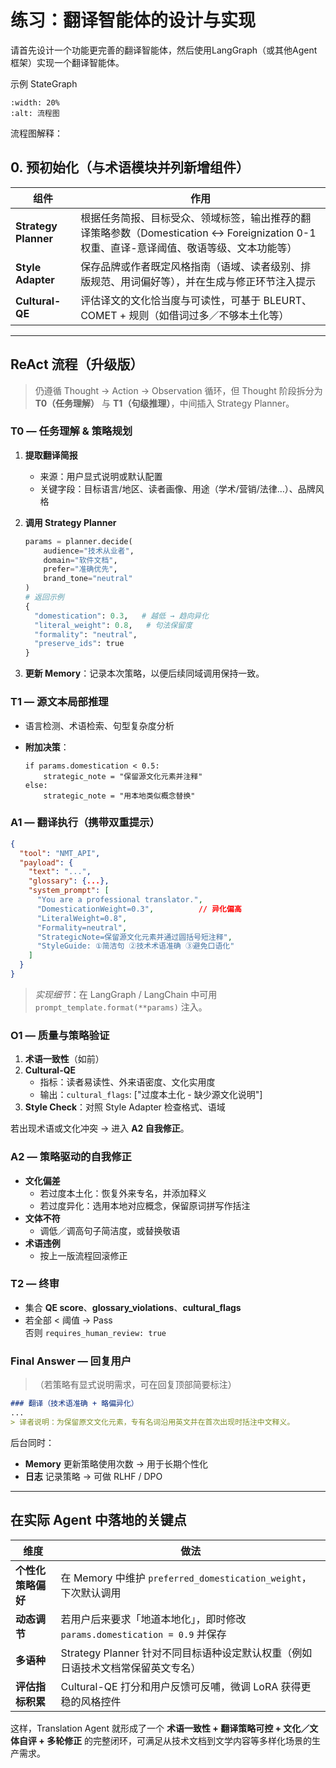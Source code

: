 # 练习：翻译智能体的设计与实现



请首先设计一个功能更完善的翻译智能体，然后使用LangGraph（或其他Agent框架）实现一个翻译智能体。



示例 StateGraph



```{image} images/translation-workflow.png
:width: 20%
:alt: 流程图
```


流程图解释：

## 0. 预初始化（与术语模块并列新增组件）

| 组件 | 作用 |
| --- | --- |
| **Strategy Planner** | 根据任务简报、目标受众、领域标签，输出推荐的翻译策略参数（Domestication ↔ Foreignization 0-1 权重、直译-意译阈值、敬语等级、文本功能等） |
| **Style Adapter** | 保存品牌或作者既定风格指南（语域、读者级别、排版规范、用词偏好等），并在生成与修正环节注入提示 |
| **Cultural-QE** | 评估译文的文化恰当度与可读性，可基于 BLEURT、COMET + 规则（如借词过多／不够本土化等） |

---

## ReAct 流程（升级版）

> 仍遵循 Thought → Action → Observation 循环，但 Thought 阶段拆分为 **T0（任务理解）** 与 **T1（句级推理）**，中间插入 Strategy Planner。

### T0 — 任务理解 & 策略规划
1. **提取翻译简报**  
   - 来源：用户显式说明或默认配置  
   - 关键字段：目标语言/地区、读者画像、用途（学术/营销/法律…）、品牌风格
2. **调用 Strategy Planner**  
   
   ```python
   params = planner.decide(
       audience="技术从业者",
       domain="软件文档",
       prefer="准确优先",
       brand_tone="neutral"
   )
   # 返回示例
   {
     "domestication": 0.3,   # 越低 → 趋向异化
     "literal_weight": 0.8,   # 句法保留度
     "formality": "neutral",
     "preserve_ids": true
   }
   ```
3. **更新 Memory**：记录本次策略，以便后续同域调用保持一致。

### T1 — 源文本局部推理
- 语言检测、术语检索、句型复杂度分析  
- **附加决策**：  
  
  ```text
  if params.domestication < 0.5:
      strategic_note = "保留源文化元素并注释"
  else:
      strategic_note = "用本地类似概念替换"
  ```

### A1 — 翻译执行（携带双重提示）
```json
{
  "tool": "NMT_API",
  "payload": {
    "text": "...",
    "glossary": {...},
    "system_prompt": [
      "You are a professional translator.",
      "DomesticationWeight=0.3",          // 异化偏高
      "LiteralWeight=0.8",
      "Formality=neutral",
      "StrategicNote=保留源文化元素并通过圆括号短注释",
      "StyleGuide: ①简洁句 ②技术术语准确 ③避免口语化"
    ]
  }
}
```
> *实现细节*：在 LangGraph / LangChain 中可用 `prompt_template.format(**params)` 注入。

### O1 — 质量与策略验证
1. **术语一致性**（如前）  
2. **Cultural-QE**  
   - 指标：读者易读性、外来语密度、文化实用度  
   - 输出：`cultural_flags`: ["过度本土化 - 缺少源文化说明"]  
3. **Style Check**：对照 Style Adapter 检查格式、语域

若出现术语或文化冲突 → 进入 **A2 自我修正**。

### A2 — 策略驱动的自我修正
- **文化偏差**  
  - 若过度本土化：恢复外来专名，并添加释义  
  - 若过度异化：选用本地对应概念，保留原词拼写作括注  
- **文体不符**  
  - 调低／调高句子简洁度，或替换敬语
- **术语违例**  
  - 按上一版流程回滚修正

### T2 — 终审
- 集合 **QE score**、**glossary_violations**、**cultural_flags**  
- 若全部 < 阈值 → Pass  
  否则 `requires_human_review: true`

### Final Answer — 回复用户
> （若策略有显式说明需求，可在回复顶部简要标注）

```markdown
### 翻译（技术语准确 + 略偏异化）
...
> 译者说明：为保留原文文化元素，专有名词沿用英文并在首次出现时括注中文释义。
```

后台同时：
- **Memory** 更新策略使用次数 → 用于长期个性化
- **日志** 记录策略 → 可做 RLHF / DPO

---

## 在实际 Agent 中落地的关键点

| 维度 | 做法 |
| ---- | ---- |
| **个性化策略偏好** | 在 Memory 中维护 `preferred_domestication_weight`，下次默认调用 |
| **动态调节** | 若用户后来要求「地道本地化」，即时修改 `params.domestication = 0.9` 并保存 |
| **多语种** | Strategy Planner 针对不同目标语种设定默认权重（例如日语技术文档常保留英文专名） |
| **评估指标积累** | Cultural-QE 打分和用户反馈可反哺，微调 LoRA 获得更稳的风格控件 |

这样，Translation Agent 就形成了一个 **术语一致性 + 翻译策略可控 + 文化／文体自评 + 多轮修正** 的完整闭环，可满足从技术文档到文学内容等多样化场景的生产需求。



